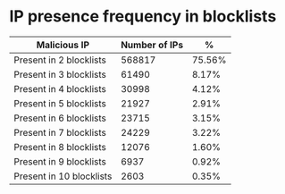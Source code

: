 # IP presence frequency in blocklists
| Malicious IP | Number of IPs | % |
|----|----|----|
| Present in 2 blocklists | 568817 | 75.56% |
| Present in 3 blocklists | 61490 | 8.17% |
| Present in 4 blocklists | 30998 | 4.12% |
| Present in 5 blocklists | 21927 | 2.91% |
| Present in 6 blocklists | 23715 | 3.15% |
| Present in 7 blocklists | 24229 | 3.22% |
| Present in 8 blocklists | 12076 | 1.60% |
| Present in 9 blocklists | 6937 | 0.92% |
| Present in 10 blocklists | 2603 | 0.35% |
